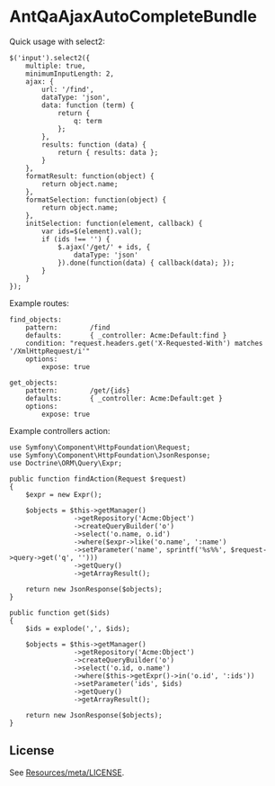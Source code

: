 AntQaAjaxAutoCompleteBundle
===========================

Quick usage with select2:

    $('input').select2({
        multiple: true,
        minimumInputLength: 2,
        ajax: {
            url: '/find',
            dataType: 'json',
            data: function (term) {
                return {
                    q: term
                };
            },
            results: function (data) {
                return { results: data };
            }
        },
        formatResult: function(object) {
            return object.name;
        },
        formatSelection: function(object) {
            return object.name;
        },
        initSelection: function(element, callback) {
            var ids=$(element).val();
            if (ids !== '') {
                $.ajax('/get/' + ids, {
                    dataType: 'json'
                }).done(function(data) { callback(data); });
            }
        }
    });

Example routes:

    find_objects:
        pattern:        /find
        defaults:       { _controller: Acme:Default:find }
        condition: "request.headers.get('X-Requested-With') matches '/XmlHttpRequest/i'"
        options:
            expose: true

    get_objects:
        pattern:        /get/{ids}
        defaults:       { _controller: Acme:Default:get }
        options:
            expose: true

Example controllers action:

    use Symfony\Component\HttpFoundation\Request;
    use Symfony\Component\HttpFoundation\JsonResponse;
    use Doctrine\ORM\Query\Expr;

    public function findAction(Request $request)
    {
        $expr = new Expr();

        $objects = $this->getManager()
                    ->getRepository('Acme:Object')
                    ->createQueryBuilder('o')
                    ->select('o.name, o.id')
                    ->where($expr->like('o.name', ':name')
                    ->setParameter('name', sprintf('%s%%', $request->query->get('q', '')))
                    ->getQuery()
                    ->getArrayResult();

        return new JsonResponse($objects);
    }

    public function get($ids)
    {
        $ids = explode(',', $ids);

        $objects = $this->getManager()
                    ->getRepository('Acme:Object')
                    ->createQueryBuilder('o')
                    ->select('o.id, o.name')
                    ->where($this->getExpr()->in('o.id', ':ids'))
                    ->setParameter('ids', $ids)
                    ->getQuery()
                    ->getArrayResult();

        return new JsonResponse($objects);
    }

License
-------

See [Resources/meta/LICENSE](https://github.com/piotrantosik/AntQaAjaxAutoCompleteBundle/blob/master/Resources/meta/LICENSE).

